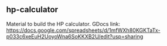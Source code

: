 hp-calculator
--------------

Material to build the HP calculator.
GDocs link: https://docs.google.com/spreadsheets/d/1mfWXh80KGKTaTx-p033c6xeEuH2UoyoWna6SoKKXB2U/edit?usp=sharing
